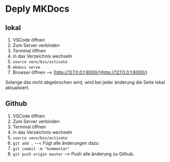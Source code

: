 # Deply MKDocs
## lokal
1. VSCode öffnen
2. Zum Server verbinden
3. Terminal öffnen
4. in das Verzeichnis wechseln
5. ```source venv/bin/activate```
6. ```mkdocs serve```
7. Browser öffnen --> [http://127.0.0.1:8000/](http://127.0.0.1:8000/)

Solange das nicht abgebrochen wird, wird bei jeder änderung die Seite lokal aktualisiert.

## Github

1. VSCode öffnen
2. Zum Server verbinden
3. Terminal öffnen
4. in das Verzeichnis wechseln
5. ```source venv/bin/activate```
6. ```git add .``` --< Fügt alle änderungen dazu
7. ```git commit -m "kommentar"```
8. ```git push origin master``` --> Push alle änderung zu Github.
